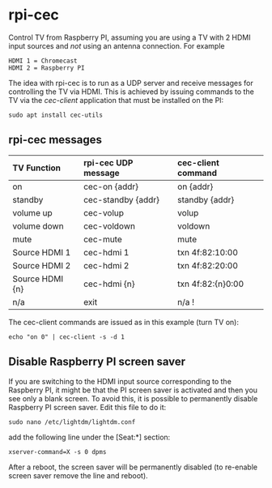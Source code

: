 # rpi-cec
Control TV from Raspberry PI, assuming you are using a TV with 2 HDMI input sources and *not* using an antenna connection. For example

    HDMI 1 = Chromecast
    HDMI 2 = Raspberry PI

The idea with rpi-cec is to run as a UDP server and receive messages for controlling the TV via HDMI. This is achieved by issuing commands to the TV via the *cec-client* application that must be installed on the PI:

    sudo apt install cec-utils

## rpi-cec messages


| TV Function     | rpi-cec UDP message   | cec-client command     |
| :---            | :--------------       | :--------------------- |
| on              | cec-on {addr}         | on {addr}              |
| standby         | cec-standby {addr}    | standby {addr}         |
| volume up       | cec-volup             | volup                  |
| volume down     | cec-voldown           | voldown                |
| mute            | cec-mute              | mute                   |
| Source HDMI 1   | cec-hdmi 1            | txn 4f:82:10:00        |
| Source HDMI 2   | cec-hdmi 2            | txn 4f:82:20:00        |
| Source HDMI {n} | cec-hdmi {n}          | txn 4f:82:{n}0:00      |
| n/a             | exit                  | n/a                    !


The cec-client commands are issued as in this example (turn TV on):

    echo "on 0" | cec-client -s -d 1
	  
## Disable Raspberry PI screen saver

If you are switching to the HDMI input source corresponding to the Raspberry PI, it might be that the PI screen saver is activated and then you see only a blank screen. To avoid this, it is possible to permanently disable Raspberry PI screen saver. Edit this file to do it:

    sudo nano /etc/lightdm/lightdm.conf
	 
add the following line under the [Seat:*] section: 

    xserver-command=X -s 0 dpms

After a reboot, the screen saver will be permanently disabled (to re-enable screen saver remove the line and reboot).